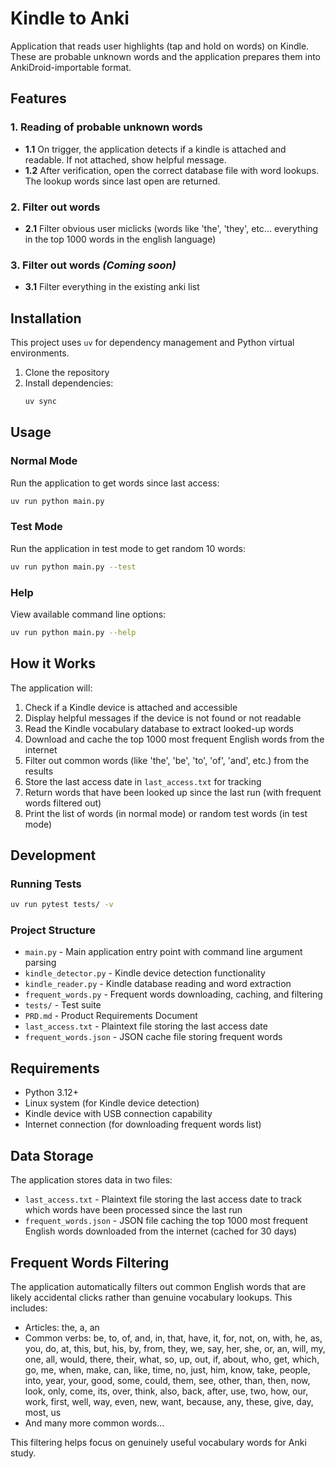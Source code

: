 # Kindle to Anki

Application that reads user highlights (tap and hold on words) on Kindle. These are probable unknown words and the application prepares them into AnkiDroid-importable format.

## Features

### 1. Reading of probable unknown words
- **1.1** On trigger, the application detects if a kindle is attached and readable. If not attached, show helpful message.
- **1.2** After verification, open the correct database file with word lookups. The lookup words since last open are returned.

### 2. Filter out words
- **2.1** Filter obvious user miclicks (words like 'the', 'they', etc... everything in the top 1000 words in the english language)

### 3. Filter out words *(Coming soon)*
- **3.1** Filter everything in the existing anki list

## Installation

This project uses `uv` for dependency management and Python virtual environments.

1. Clone the repository
2. Install dependencies:
   ```bash
   uv sync
   ```

## Usage

### Normal Mode
Run the application to get words since last access:
```bash
uv run python main.py
```

### Test Mode
Run the application in test mode to get random 10 words:
```bash
uv run python main.py --test
```

### Help
View available command line options:
```bash
uv run python main.py --help
```

## How it Works

The application will:
1. Check if a Kindle device is attached and accessible
2. Display helpful messages if the device is not found or not readable
3. Read the Kindle vocabulary database to extract looked-up words
4. Download and cache the top 1000 most frequent English words from the internet
5. Filter out common words (like 'the', 'be', 'to', 'of', 'and', etc.) from the results
6. Store the last access date in `last_access.txt` for tracking
7. Return words that have been looked up since the last run (with frequent words filtered out)
8. Print the list of words (in normal mode) or random test words (in test mode)

## Development

### Running Tests
```bash
uv run pytest tests/ -v
```

### Project Structure
- `main.py` - Main application entry point with command line argument parsing
- `kindle_detector.py` - Kindle device detection functionality
- `kindle_reader.py` - Kindle database reading and word extraction
- `frequent_words.py` - Frequent words downloading, caching, and filtering
- `tests/` - Test suite
- `PRD.md` - Product Requirements Document
- `last_access.txt` - Plaintext file storing the last access date
- `frequent_words.json` - JSON cache file storing frequent words

## Requirements

- Python 3.12+
- Linux system (for Kindle device detection)
- Kindle device with USB connection capability
- Internet connection (for downloading frequent words list)

## Data Storage

The application stores data in two files:
- `last_access.txt` - Plaintext file storing the last access date to track which words have been processed since the last run
- `frequent_words.json` - JSON file caching the top 1000 most frequent English words downloaded from the internet (cached for 30 days)

## Frequent Words Filtering

The application automatically filters out common English words that are likely accidental clicks rather than genuine vocabulary lookups. This includes:
- Articles: the, a, an
- Common verbs: be, to, of, and, in, that, have, it, for, not, on, with, he, as, you, do, at, this, but, his, by, from, they, we, say, her, she, or, an, will, my, one, all, would, there, their, what, so, up, out, if, about, who, get, which, go, me, when, make, can, like, time, no, just, him, know, take, people, into, year, your, good, some, could, them, see, other, than, then, now, look, only, come, its, over, think, also, back, after, use, two, how, our, work, first, well, way, even, new, want, because, any, these, give, day, most, us
- And many more common words...

This filtering helps focus on genuinely useful vocabulary words for Anki study. 